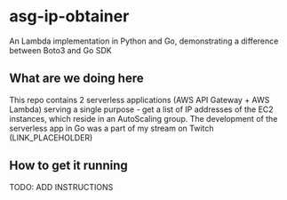 # asg-ip-obtainer

An Lambda implementation in Python and Go, demonstrating a difference between Boto3 and Go SDK

## What are we doing here

This repo contains 2 serverless applications (AWS API Gateway + AWS Lambda) serving a single purpose - get a list of IP addresses of the EC2 instances, which reside in an AutoScaling group.
The development of the serverless app in Go was a part of my stream on Twitch (LINK_PLACEHOLDER)

## How to get it running

TODO: ADD INSTRUCTIONS